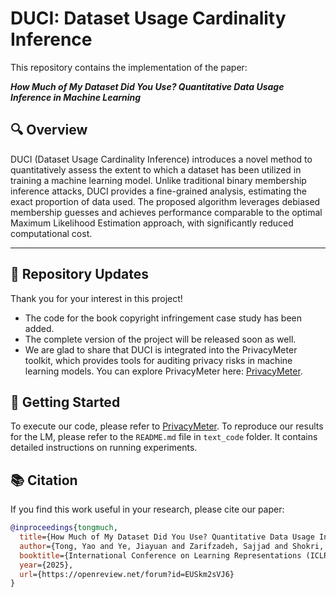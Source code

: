 # DUCI: Dataset Usage Cardinality Inference
This repository contains the implementation of the paper: 

***How Much of My Dataset Did You Use? Quantitative Data Usage Inference in Machine Learning***

## 🔍 Overview

DUCI (Dataset Usage Cardinality Inference) introduces a novel method to quantitatively assess the extent to which a dataset has been utilized in training a machine learning model. Unlike traditional binary membership inference attacks, DUCI provides a fine-grained analysis, estimating the exact proportion of data used. The proposed algorithm leverages debiased membership guesses and achieves performance comparable to the optimal Maximum Likelihood Estimation approach, with significantly reduced computational cost.

---

## 📁 Repository Updates

Thank you for your interest in this project!

- The code for the book copyright infringement case study has been added. 
- The complete version of the project will be released soon as well.
- We are glad to share that DUCI is integrated into the PrivacyMeter toolkit, which provides tools for auditing privacy risks in machine learning models. You can explore PrivacyMeter here: [PrivacyMeter](https://github.com/privacytrustlab/ml_privacy_meter).

## 🚀 Getting Started

To execute our code, please refer to [PrivacyMeter](https://github.com/privacytrustlab/ml_privacy_meter). To reproduce our results for the LM, please refer to the `README.md` file in `text_code` folder. It contains detailed instructions on running experiments.

## 📚 Citation

If you find this work useful in your research, please cite our paper:

```bibtex
@inproceedings{tongmuch,
  title={How Much of My Dataset Did You Use? Quantitative Data Usage Inference in Machine Learning},
  author={Tong, Yao and Ye, Jiayuan and Zarifzadeh, Sajjad and Shokri, Reza},
  booktitle={International Conference on Learning Representations (ICLR)},
  year={2025},
  url={https://openreview.net/forum?id=EUSkm2sVJ6}
}
```
